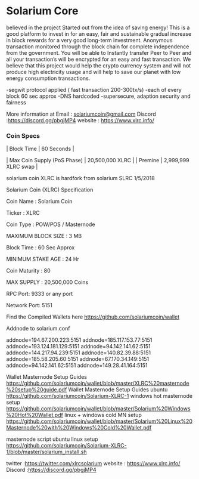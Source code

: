 Solarium Core 
=================================================

believed in the project  Started out from the idea of saving energy! This is a good platform to invest in for an easy, fair and sustainable gradual increase in block rewards for a very good long-term investment. Anonymous transaction monitored through the block chain for complete independence from the government. You will be able to Instantly transfer Peer to Peer and all your transaction’s will be encrypted for an easy and fast transaction. We believe that this project would help the crypto currency system and will not produce high electricity usage and will help to save our planet with low energy consumption transactions.

-segwit protocol applied ( fast transaction 200-300tx/s) 
-each of every block 60 sec approx 
-DNS hardcoded 
-supersecure, adaption security and fairness

More information at Email : solariumcoin@gmail.com
Discord :https://discord.gg/pbgjMP4
website : https://www.xlrc.info/

### Coin Specs
| Block Time                  | 60 Seconds      |

| Max Coin Supply (PoS Phase) | 20,500,000 XLRC |
| Premine                     | 2,999,999 XLRC swap |

solarium coin XLRC is hardfork from solarium SLRC 1/5/2018

Solarium Coin (XLRC) Specification

Coin Name : Solarium Coin

Ticker : XLRC

Coin Type : POW/POS / Masternode

MAXIMUM BLOCK SIZE : 3 MB

Block Time : 60 Sec Approx

MINIMUM STAKE AGE : 24 Hr

Coin Maturity : 80

MAX SUPPLY : 20,500,000 Coins

RPC Port: 9333 or any port

Network Port: 5151

Find the Compiled Wallets here https://github.com/solariumcoin/wallet

Addnode to solarium.conf

addnode=194.67.200.223:5151
addnode=185.117.153.77:5151
addnode=193.124.181.129:5151
addnode=94.142.141.62:5151
addnode=144.217.94.239:5151
addnode=140.82.39.88:5151
addnode=185.58.205.60:5151
addnode=67.170.34.149:5151
addnode=94.142.141.62:5151
addnode=149.28.41.164:5151

Wallet Masternode Setup Guides https://github.com/solariumcoin/wallet/blob/master/XLRC%20masternode%20setup%20guide.pdf
Wallet Masternode Setup Guides ubuntu https://github.com/solariumcoin/Solarium-XLRC-1
windows hot masternode setup https://github.com/solariumcoin/wallet/blob/master/Solarium%20Windows%20Hot%20Wallet.pdf
linux + windows cold MN setup https://github.com/solariumcoin/wallet/blob/master/Solarium%20Linux%20Masternode%20with%20Windows%20Cold%20Wallet.pdf

masternode script ubuntu linux setup https://github.com/solariumcoin/Solarium-XLRC-1/blob/master/solarium_install.sh


twitter :https://twitter.com/xlrcsolarium
website : https://www.xlrc.info/
Discord :https://discord.gg/pbgjMP4
